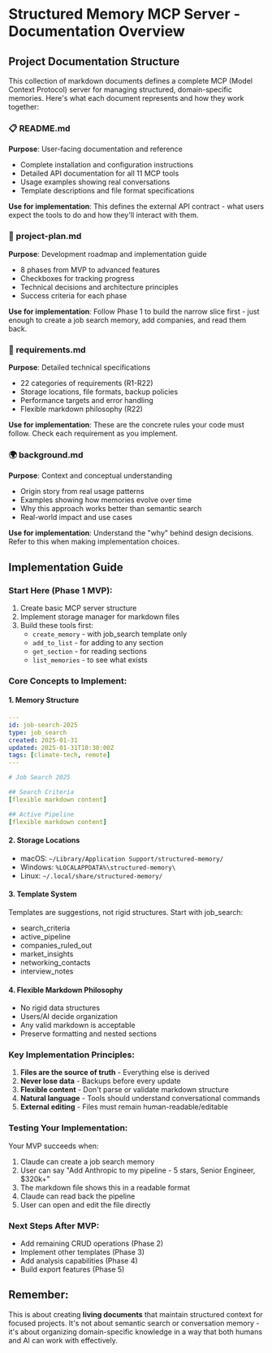 # Structured Memory MCP Server - Documentation Overview

## Project Documentation Structure

This collection of markdown documents defines a complete MCP (Model Context Protocol) server for managing structured, domain-specific memories. Here's what each document represents and how they work together:

### 📋 README.md
**Purpose**: User-facing documentation and reference
- Complete installation and configuration instructions
- Detailed API documentation for all 11 MCP tools
- Usage examples showing real conversations
- Template descriptions and file format specifications

**Use for implementation**: This defines the external API contract - what users expect the tools to do and how they'll interact with them.

### 📐 project-plan.md
**Purpose**: Development roadmap and implementation guide
- 8 phases from MVP to advanced features
- Checkboxes for tracking progress
- Technical decisions and architecture principles
- Success criteria for each phase

**Use for implementation**: Follow Phase 1 to build the narrow slice first - just enough to create a job search memory, add companies, and read them back.

### 🎯 requirements.md
**Purpose**: Detailed technical specifications
- 22 categories of requirements (R1-R22)
- Storage locations, file formats, backup policies
- Performance targets and error handling
- Flexible markdown philosophy (R22)

**Use for implementation**: These are the concrete rules your code must follow. Check each requirement as you implement.

### 🌍 background.md
**Purpose**: Context and conceptual understanding
- Origin story from real usage patterns
- Examples showing how memories evolve over time
- Why this approach works better than semantic search
- Real-world impact and use cases

**Use for implementation**: Understand the "why" behind design decisions. Refer to this when making implementation choices.

## Implementation Guide

### Start Here (Phase 1 MVP):
1. Create basic MCP server structure
2. Implement storage manager for markdown files
3. Build these tools first:
   - `create_memory` - with job_search template only
   - `add_to_list` - for adding to any section
   - `get_section` - for reading sections
   - `list_memories` - to see what exists

### Core Concepts to Implement:

#### 1. Memory Structure
```yaml
---
id: job-search-2025
type: job_search
created: 2025-01-31
updated: 2025-01-31T10:30:00Z
tags: [climate-tech, remote]
---

# Job Search 2025

## Search Criteria
[flexible markdown content]

## Active Pipeline
[flexible markdown content]
```

#### 2. Storage Locations
- macOS: `~/Library/Application Support/structured-memory/`
- Windows: `%LOCALAPPDATA%\structured-memory\`
- Linux: `~/.local/share/structured-memory/`

#### 3. Template System
Templates are suggestions, not rigid structures. Start with job_search:
- search_criteria
- active_pipeline
- companies_ruled_out
- market_insights
- networking_contacts
- interview_notes

#### 4. Flexible Markdown Philosophy
- No rigid data structures
- Users/AI decide organization
- Any valid markdown is acceptable
- Preserve formatting and nested sections

### Key Implementation Principles:

1. **Files are the source of truth** - Everything else is derived
2. **Never lose data** - Backups before every update
3. **Flexible content** - Don't parse or validate markdown structure
4. **Natural language** - Tools should understand conversational commands
5. **External editing** - Files must remain human-readable/editable

### Testing Your Implementation:

Your MVP succeeds when:
1. Claude can create a job search memory
2. User can say "Add Anthropic to my pipeline - 5 stars, Senior Engineer, $320k+"
3. The markdown file shows this in a readable format
4. Claude can read back the pipeline
5. User can open and edit the file directly

### Next Steps After MVP:
- Add remaining CRUD operations (Phase 2)
- Implement other templates (Phase 3)
- Add analysis capabilities (Phase 4)
- Build export features (Phase 5)

## Remember:
This is about creating **living documents** that maintain structured context for focused projects. It's not about semantic search or conversation memory - it's about organizing domain-specific knowledge in a way that both humans and AI can work with effectively.
